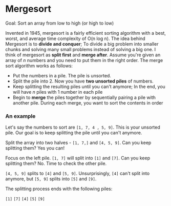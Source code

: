 # Mergesort

Goal: Sort an array from low to high (or high to low)

Invented in 1945, mergesort is a fairly efficient sorting algorithm with a best, worst, and average time complexity of O(n log n). The idea behind Mergesort
is to **divide and conquer**; To divide a big problem into smaller chunks and solving many small problems instead of solving a big one. I think of mergesort as **split first** and **merge after**. Assume you're given an array of *n* numbers and you need to put them in the right order. The merge sort algorithm works as follows:

- Put the numbers in a pile. The pile is unsorted.
- Split the pile into 2. Now you have **two unsorted piles** of numbers.
- Keep splitting the resulting piles until you can't anymore; In the end, you will have *n* piles with 1 number in each pile
- Begin to **merge** the piles together by sequentially pairing a pile with another pile. During each merge, you want to sort the contents in order

### An example

Let's say the numbers to sort are `[1, 7, 4 , 5, 9]`. This is your unsorted pile. Our goal is to keep splitting the pile until you can't anymore. 

Split the array into two halves - `[1, 7,]` and `[4, 5, 9]`. Can you keep splitting them? Yes you can!

Focus on the left pile. `[1, 7]` will split into `[1]` and `[7]`. Can you keep splitting them? No. Time to check the other pile.

`[4, 5, 9]` splits to `[4]` and `[5, 9]`. Unsurprisingly, `[4]` can't split into anymore, but `[5, 9]` splits into `[5]` and `[9]`. 

The splitting process ends with the following piles:

`[1]` `[7]` `[4]` `[5]` `[9]`